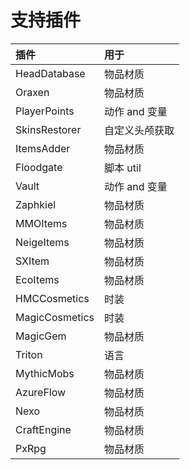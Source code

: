 # 支持插件

| 插件             | 用于        |
|:---------------|:----------|
| HeadDatabase   | 物品材质      |
| Oraxen         | 物品材质      |
| PlayerPoints   | 动作 and 变量 |
| SkinsRestorer  | 自定义头颅获取   |
| ItemsAdder     | 物品材质      |
| Floodgate      | 脚本 util   |
| Vault          | 动作 and 变量 |
| Zaphkiel       | 物品材质      |
| MMOItems       | 物品材质      |
| NeigeItems     | 物品材质      |
| SXItem         | 物品材质      |
| EcoItems       | 物品材质      |
| HMCCosmetics   | 时装        |
| MagicCosmetics | 时装        |
| MagicGem       | 物品材质      |
| Triton         | 语言        |
| MythicMobs     | 物品材质        |
| AzureFlow      | 物品材质        |
| Nexo           | 物品材质        |
| CraftEngine    | 物品材质        |
| PxRpg          | 物品材质        |
